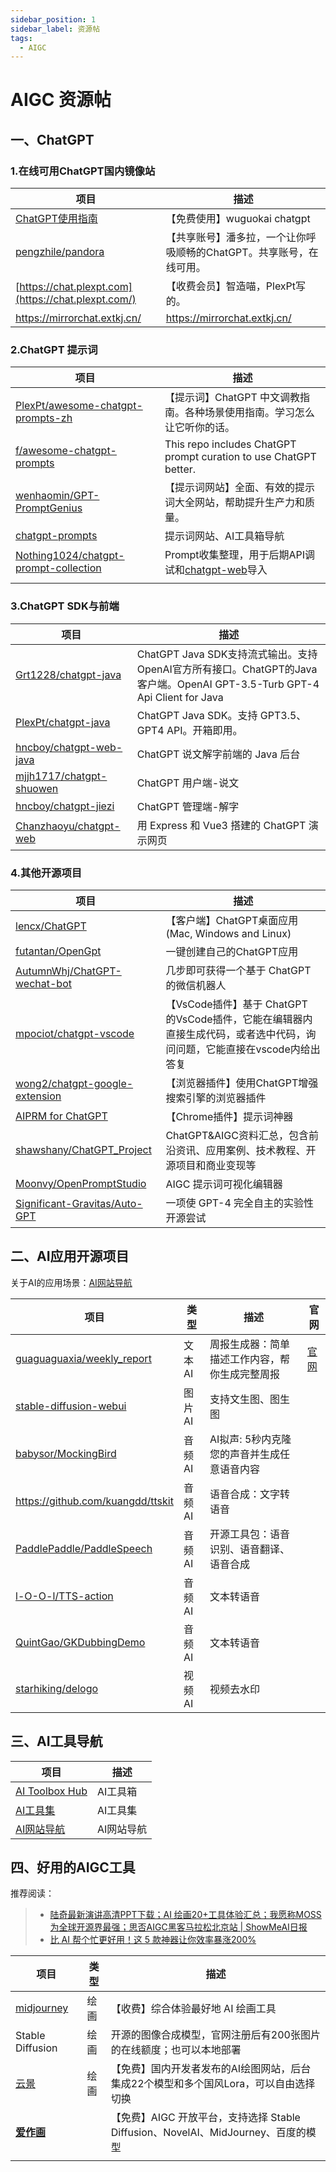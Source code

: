 ```yaml
---
sidebar_position: 1
sidebar_label: 资源帖
tags:
  - AIGC
---
```


# AIGC 资源帖

## 一、ChatGPT

### 1.在线可用ChatGPT国内镜像站

| **项目**                                                  | **描述**                                                     |
| --------------------------------------------------------- | ------------------------------------------------------------ |
| [ChatGPT使用指南](http://doc.wuguokai.cn/s/xPq1iNw_v)     | 【免费使用】wuguokai chatgpt                                 |
| [pengzhile/pandora](https://github.com/pengzhile/pandora) | 【共享账号】潘多拉，一个让你呼吸顺畅的ChatGPT。共享账号，在线可用。 |
| [https://chat.plexpt.com](https://chat.plexpt.com/)       | 【收费会员】智造喵，PlexPt写的。                             |
| https://mirrorchat.extkj.cn/                              | https://mirrorchat.extkj.cn/                                 |

### 2.ChatGPT 提示词

| **项目**                                                     | **描述**                                                     |
| ------------------------------------------------------------ | ------------------------------------------------------------ |
| [PlexPt/awesome-chatgpt-prompts-zh](https://github.com/PlexPt/awesome-chatgpt-prompts-zh) | 【提示词】ChatGPT 中文调教指南。各种场景使用指南。学习怎么让它听你的话。 |
| [f/awesome-chatgpt-prompts](https://github.com/f/awesome-chatgpt-prompts) | This repo includes ChatGPT prompt curation to use ChatGPT better. |
| [wenhaomin/GPT-PromptGenius](https://github.com/wenhaomin/GPT-PromptGenius) | 【提示词网站】全面、有效的提示词大全网站，帮助提升生产力和质量。 |
| [chatgpt-prompts](https://www.quanzhan.co/ai/chatgpt-prompts) | 提示词网站、AI工具箱导航                                     |
| [Nothing1024/chatgpt-prompt-collection](https://github.com/Nothing1024/chatgpt-prompt-collection) | Prompt收集整理，用于后期API调试和[chatgpt-web](https://github.com/Chanzhaoyu/chatgpt-web)导入 |
|                                                              |                                                              |

### 3.ChatGPT SDK与前端

| **项目**                                                     | **描述**                                                     |
| ------------------------------------------------------------ | ------------------------------------------------------------ |
| [Grt1228/chatgpt-java](https://github.com/Grt1228/chatgpt-java) | ChatGPT Java SDK支持流式输出。支持OpenAI官方所有接口。ChatGPT的Java客户端。OpenAI GPT-3.5-Turb GPT-4 Api Client for Java |
| [PlexPt/chatgpt-java](https://github.com/PlexPt/chatgpt-java) | ChatGPT Java SDK。支持 GPT3.5、 GPT4 API。开箱即用。         |
| [hncboy/chatgpt-web-java](https://github.com/hncboy/chatgpt-web-java) | ChatGPT 说文解字前端的 Java 后台                             |
| [mjjh1717/chatgpt-shuowen](https://github.com/mjjh1717/chatgpt-shuowen) | ChatGPT 用户端-说文                                          |
| [hncboy/chatgpt-jiezi](https://github.com/hncboy/chatgpt-jiezi) | ChatGPT 管理端-解字                                          |
| [Chanzhaoyu/chatgpt-web](https://github.com/Chanzhaoyu/chatgpt-web) | 用 Express 和 Vue3 搭建的 ChatGPT 演示网页                   |

### 4.其他开源项目

| **项目**                                                     | **描述**                                                     |
| ------------------------------------------------------------ | ------------------------------------------------------------ |
| [lencx/ChatGPT](https://github.com/lencx/ChatGPT)            | 【客户端】ChatGPT桌面应用(Mac, Windows and Linux)            |
| [futantan/OpenGpt](https://github.com/futantan/OpenGpt)      | 一键创建自己的ChatGPT应用                                    |
| [AutumnWhj/ChatGPT-wechat-bot](https://github.com/AutumnWhj/ChatGPT-wechat-bot) | 几步即可获得一个基于 ChatGPT 的微信机器人                    |
| [mpociot/chatgpt-vscode](https://github.com/mpociot/chatgpt-vscode) | 【VsCode插件】基于 ChatGPT 的VsCode插件，它能在编辑器内直接生成代码，或者选中代码，询问问题，它能直接在vscode内给出答复 |
| [wong2/chatgpt-google-extension](https://github.com/wong2/chatgpt-google-extension) | 【浏览器插件】使用ChatGPT增强搜索引擎的浏览器插件            |
| [AIPRM for ChatGPT](https://www.aiprm.com/)                  | 【Chrome插件】提示词神器                                     |
| [shawshany/ChatGPT_Project](https://github.com/shawshany/ChatGPT_Project) | ChatGPT&AIGC资料汇总，包含前沿资讯、应用案例、技术教程、开源项目和商业变现等 |
| [Moonvy/OpenPromptStudio](https://github.com/Moonvy/OpenPromptStudio) | AIGC 提示词可视化编辑器                                      |
| [Significant-Gravitas/Auto-GPT](https://github.com/Significant-Gravitas/Auto-GPT) | 一项使 GPT-4 完全自主的实验性开源尝试                        |

## 二、AI应用开源项目

关于AI的应用场景：[AI网站导航](https://123.lingduquan.com/)

| **项目**                                                     | 类型   | **描述**                                       | 官网                                                  |
| ------------------------------------------------------------ | ------ | ---------------------------------------------- | ----------------------------------------------------- |
| [guaguaguaxia/weekly_report](https://github.com/guaguaguaxia/weekly_report) | 文本AI | 周报生成器：简单描述工作内容，帮你生成完整周报 | [官网](https://github.com/guaguaguaxia/weekly_report) |
| [stable-diffusion-webui](https://github.com/AUTOMATIC1111/stable-diffusion-webui) | 图片AI | 支持文生图、图生图                             |                                                       |
| [babysor/MockingBird](https://github.com/babysor/MockingBird) | 音频AI | AI拟声: 5秒内克隆您的声音并生成任意语音内容    |                                                       |
| <https://github.com/kuangdd/ttskit>                            | 音频AI | 语音合成：文字转语音                           |                                                       |
| [PaddlePaddle/PaddleSpeech](https://github.com/PaddlePaddle/PaddleSpeech) | 音频AI | 开源工具包：语音识别、语音翻译、语音合成       |                                                       |
| [l-O-O-l/TTS-action](https://github.com/l-O-O-l/TTS-action)  | 音频AI | 文本转语音                                     |                                                       |
| [QuintGao/GKDubbingDemo](https://github.com/QuintGao/GKDubbingDemo) | 音频AI | 文本转语音                                     |                                                       |
| [starhiking/delogo](https://github.com/starhiking/delogo)    | 视频AI | 视频去水印                                     |                                                       |



## 三、AI工具导航

| **项目**                                            | **描述**   |
| --------------------------------------------------- | ---------- |
| [AI Toolbox Hub](https://www.quanzhan.co/ai/tools/) | AI工具箱   |
| [AI工具集](https://ai-bot.cn/)                      | AI工具集   |
| [AI网站导航](https://123.lingduquan.com/)           | AI网站导航 |



## 四、好用的AIGC工具

推荐阅读：

> - [陆奇最新演讲高清PPT下载；AI 绘画20+工具体验汇总；我愿称MOSS为全球开源界最强；思否AIGC黑客马拉松北京站 | ShowMeAI日报](https://juejin.cn/post/7226001971802587193)
> - [比 AI 帮个忙更好用！这 5 款神器让你效率暴涨200%](https://www.uisdc.com/5-ai-tools)



| **项目**                                  | 类型 | **描述**                                                     |
| ----------------------------------------- | ---- | ------------------------------------------------------------ |
| [midjourney](https://www.midjourney.com/) | 绘画 | 【收费】综合体验最好地 AI 绘画工具                           |
| Stable Diffusion                          | 绘画 | 开源的图像合成模型，官网注册后有200张图片的在线额度；也可以本地部署 |
| [云景](https://yunjing.gallery/)          | 绘画 | 【免费】国内开发者发布的AI绘图网站，后台集成22个模型和多个国风Lora，可以自由选择切换 |
| [**爱作画**](https://aizuohua.com/)       |      | 【免费】AIGC 开放平台，支持选择 Stable Diffusion、NovelAI、MidJourney、百度的模型 |
|                                           |      |                                                              |









